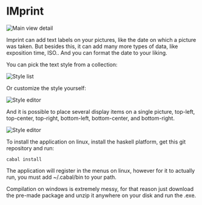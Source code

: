 # IMprint

![Main view detail](https://raw.github.com/wiki/emmanueltouzery/imprint/main_window.png)

Imprint can add text labels on your pictures, like the date on which a picture was taken. But besides this, it can add many more types of data, like exposition time, ISO.. And you can format the date to your liking.

You can pick the text style from a collection:

![Style list](https://raw.github.com/wiki/emmanueltouzery/imprint/styles_list.png)

Or customize the style yourself:

![Style editor](https://raw.github.com/wiki/emmanueltouzery/imprint/style_editor.png)

And it is possible to place several display items on a single picture, top-left, top-center, top-right, bottom-left, bottom-center, and bottom-right.

![Style editor](https://raw.github.com/wiki/emmanueltouzery/imprint/items_editor.png)

To install the application on linux, install the haskell platform, get this git repository and run:

	cabal install

The application will register in the menus on linux, however for it to actually run, you must add ~/.cabal/bin to your path.

Compilation on windows is extremely messy, for that reason just download the pre-made package and unzip it anywhere on your disk and run the .exe.
